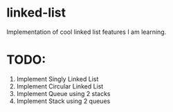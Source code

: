 # linked-list
Implementation of cool linked list features I am learning.

# TODO:

1. Implement Singly Linked List
2. Implement Circular Linked List
3. Implement Queue using 2 stacks
4. Implement Stack using 2 queues